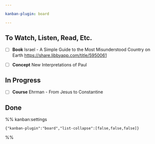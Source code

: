 ```yaml
---

kanban-plugin: board

---
```


## To Watch, Listen, Read, Etc.

- [ ] **Book**
	Israel - A Simple Guide to the Most Misunderstood Country on Earth https://share.libbyapp.com/title/5950061
- [ ] **Concept**
	New Interpretations of Paul


## In Progress

- [ ] **Course**
	Ehrman - From Jesus to Constantine


## Done





%% kanban:settings
```
{"kanban-plugin":"board","list-collapse":[false,false,false]}
```
%%